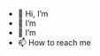 - 👋 Hi, I’m 
- 🌱 I’m 
- 💞️ I’m 
- 📫 How to reach me 

<!---
omowhunmmy/omowhunmmy is a ✨ special ✨ repository because its `README.md` (this file) appears on your GitHub profile.
You can click the Preview link to take a look at your changes.
--->
